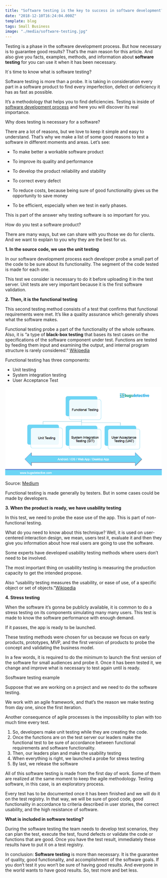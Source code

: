 ```yaml
---
title: "Software testing is the key to success in software development? Let’s see"
date: "2018-12-10T16:24:04.000Z"
template: blog
tags: Small Business
image: "./media/software-testing.jpg"
---
```




Testing is a phase in the software development process. But how necessary is to guarantee good results? That’s the main reason for this article. And also give you facts, examples, methods, and information about **software testing** for you can use it when it has been necessary. 

<title-2>It´s time to know what is software testing?</title-2>

Software testing is more than a probe. It is taking in consideration every part in a software product to find every imperfection, defect or deficiency it has as fast as possible.

It’s a methodology that helps you to find deficiencies. Testing is inside of [software development process](https://cobuildlab.com/blog/best-software-development-process/) and here you will discover its real importance. 


<title-3>Why does testing is necessary for a software?</title-3>

There are a lot of reasons, but we love to keep it simple and easy to understand. That’s why we make a list of some good reasons to test a software in different moments and areas. Let’s see: 

* To make better a workable software product 

* To improve its quality and performance 

* To develop the product reliability and stability

* To correct every defect

* To reduce costs, because being sure of good functionality gives us the opportunity to save money

* To be efficient, especially when we test in early phases.

This is part of the answer why testing software is so important for you.

<title-3>How do you test a software product?</title-3>

There are many ways, but we can share with you those we do for clients. And we want to explain to you why they are the best for us.

**1. In the source code, we use the unit testing**

In our software development process each developer probe a small part of the code to be sure about its functionality. The segment of the code tested is made for each one. 

This test we consider is necessary to do it before uploading it in the test server. Unit tests are very important because it is the first software validation.

**2. Then, it is the functional testing**

This second testing method consists of a test that confirms that functional requirements were met. It’s like a quality assurance which generally shows what the software makes.

Functional testing probe a part of the functionality of the whole software. Also, it is “a type of **black-box testing** that bases its test cases on the specifications of the software component under test. Functions are tested by feeding them input and examining the output, and internal program structure is rarely considered.” [Wikipedia](https://en.wikipedia.org/wiki/Functional_testing)

Functional testing has three components: 

* Unit testing
* System integration testing 
* User Acceptance Test

![functional-testing](./media/functional-testing.png)

Source: [Medium](https://medium.com/@khaidir.kamil/usability-testing-vs-functional-testing-which-one-should-you-invest-more-bfa2a0e66b6)

Functional testing is made generally by testers. But in some cases could be made by developers.  

**3. When the product is ready, we have usability testing**

In this test, we need to probe the ease use of the app. This is part of non-functional testing. 

What do you need to know about this technique? Well, it is used on user-centered interaction design, we mean, users test it, evaluate it and then they give you information about how real users are going to use the software. 

Some experts have developed usability testing methods where users don’t need to be involved. 

The most important thing on usability testing is measuring the production capacity to get the intended propose.  

Also “usability testing measures the usability, or ease of use, of a specific object or set of objects.”[Wikipedia](https://en.wikipedia.org/wiki/Usability_testing)

**4. Stress testing**

When the software it’s gonna be publicly available, it is common to do a stress testing on its components simulating many many users. This test is made to know the software performance with enough demand. 

If it passes, the app is ready to be launched.

These testing methods were chosen for us because we focus on early products, prototypes, MVP, and the first version of products to probe the concept and validating the business model. 

In a few words, it is required to do the minimum to launch the first version of the software for small audiences and probe it. Once it has been tested it, we change and improve what is necessary to test again until is ready.

<title-4>Sosftware testing example</title-4>

Suppose that we are working on a project and we need to do the software testing. 

We work with an agile framework, and that’s the reason we make testing from day one, since the first iteration.

Another consequence of agile processes is the impossibility to plan with too much time every test. 

1. So, developers make unit testing while they are creating the code. 
2. Once the functions are on the test server our leaders make the functional test to be sure of accordance between functional requirements and software functionality. 
3. Then, our leaders plan and make the usability testing 
4. When everything is right, we launched a probe for stress testing 
5. By last, we release the software

All of this software testing is made from the first day of work. Some of them are realized at the same moment to keep the agile methodology. Testing software, in this case, is an exploratory process. 

Every test has to be documented once it has been finished and we will do it on the test registry. In that way, we will be sure of good code, good functionality in accordance to criteria described in user stories, the correct usability, and the high resistance of software.

**What is included in software testing?**

During the software testing the team needs to develop test scenarios, they can plan the test, execute the test, found defects or validate the code or functions that are good. Once you have the test result, immediately these results have to put it on a test registry.

In conclusion: **Software testing** is more than necessary. It is the guarantee of quality, good functionality, and accomplishment of the software goals. If you don’t test it you won’t be sure of having good results. And everyone in the world wants to have good results. So, test more and bet less. 



